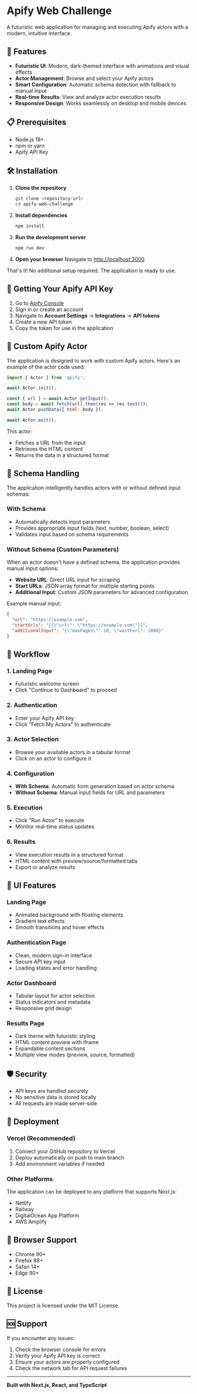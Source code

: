 # Apify Web Challenge

A futuristic web application for managing and executing Apify actors with a modern, intuitive interface.

## 🚀 Features

- **Futuristic UI**: Modern, dark-themed interface with animations and visual effects
- **Actor Management**: Browse and select your Apify actors
- **Smart Configuration**: Automatic schema detection with fallback to manual input
- **Real-time Results**: View and analyze actor execution results
- **Responsive Design**: Works seamlessly on desktop and mobile devices

## 📋 Prerequisites

- Node.js 18+ 
- npm or yarn
- Apify API Key

## 🛠️ Installation

1. **Clone the repository**
   ```bash
   git clone <repository-url>
   cd apify-web-challenge
   ```

2. **Install dependencies**
   ```bash
   npm install
   ```

3. **Run the development server**
   ```bash
   npm run dev
   ```

4. **Open your browser**
   Navigate to [http://localhost:3000](http://localhost:3000)

That's it! No additional setup required. The application is ready to use.

## 🔑 Getting Your Apify API Key

1. Go to [Apify Console](https://console.apify.com/)
2. Sign in or create an account
3. Navigate to **Account Settings** → **Integrations** → **API tokens**
4. Create a new API token
5. Copy the token for use in the application

## 🤖 Custom Apify Actor

The application is designed to work with custom Apify actors. Here's an example of the actor code used:

```javascript
import { Actor } from 'apify';

await Actor.init();

const { url } = await Actor.getInput();
const body = await fetch(url).then(res => res.text());
await Actor.pushData({ html: body });

await Actor.exit();
```

This actor:
- Fetches a URL from the input
- Retrieves the HTML content
- Returns the data in a structured format

## 🔧 Schema Handling

The application intelligently handles actors with or without defined input schemas:

### With Schema
- Automatically detects input parameters
- Provides appropriate input fields (text, number, boolean, select)
- Validates input based on schema requirements

### Without Schema (Custom Parameters)
When an actor doesn't have a defined schema, the application provides manual input options:

- **Website URL**: Direct URL input for scraping
- **Start URLs**: JSON array format for multiple starting points
- **Additional Input**: Custom JSON parameters for advanced configuration

Example manual input:
```json
{
  "url": "https://example.com",
  "startUrls": "[{\"url\": \"https://example.com\"}]",
  "additionalInput": "{\"maxPages\": 10, \"waitFor\": 2000}"
}
```

## 🔄 Workflow

### 1. Landing Page
- Futuristic welcome screen
- Click "Continue to Dashboard" to proceed

### 2. Authentication
- Enter your Apify API key
- Click "Fetch My Actors" to authenticate

### 3. Actor Selection
- Browse your available actors in a tabular format
- Click on an actor to configure it

### 4. Configuration
- **With Schema**: Automatic form generation based on actor schema
- **Without Schema**: Manual input fields for URL and parameters

### 5. Execution
- Click "Run Actor" to execute
- Monitor real-time status updates

### 6. Results
- View execution results in a structured format
- HTML content with preview/source/formatted tabs
- Export or analyze results

## 🎨 UI Features

### Landing Page
- Animated background with floating elements
- Gradient text effects
- Smooth transitions and hover effects

### Authentication Page
- Clean, modern sign-in interface
- Secure API key input
- Loading states and error handling

### Actor Dashboard
- Tabular layout for actor selection
- Status indicators and metadata
- Responsive grid design

### Results Page
- Dark theme with futuristic styling
- HTML content preview with iframe
- Expandable content sections
- Multiple view modes (preview, source, formatted)

## 🛡️ Security

- API keys are handled securely
- No sensitive data is stored locally
- All requests are made server-side

## 🚀 Deployment

### Vercel (Recommended)
1. Connect your GitHub repository to Vercel
2. Deploy automatically on push to main branch
3. Add environment variables if needed

### Other Platforms
The application can be deployed to any platform that supports Next.js:
- Netlify
- Railway
- DigitalOcean App Platform
- AWS Amplify

## 📱 Browser Support

- Chrome 90+
- Firefox 88+
- Safari 14+
- Edge 90+


## 📄 License

This project is licensed under the MIT License.

## 🆘 Support

If you encounter any issues:
1. Check the browser console for errors
2. Verify your Apify API key is correct
3. Ensure your actors are properly configured
4. Check the network tab for API request failures

---

**Built with Next.js, React, and TypeScript**
